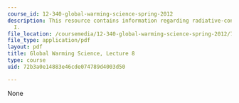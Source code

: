 ```yaml
---
course_id: 12-340-global-warming-science-spring-2012
description: This resource contains information regarding radiative-convective equilibrium
  I.
file_location: /coursemedia/12-340-global-warming-science-spring-2012/72b3a0e14883e46cde074789d4003d50_MIT12_340S12_lec8.pdf
file_type: application/pdf
layout: pdf
title: Global Warming Science, Lecture 8
type: course
uid: 72b3a0e14883e46cde074789d4003d50

---
```

None